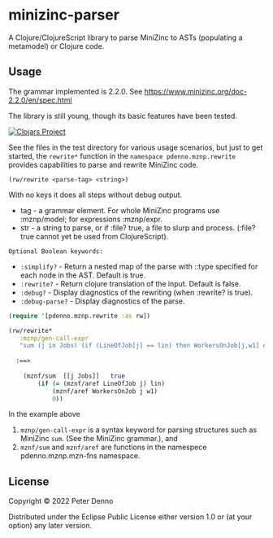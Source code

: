 # minizinc-parser

A Clojure/ClojureScript library to parse MiniZinc to ASTs (populating a metamodel) or Clojure code.

## Usage

The grammar implemented is 2.2.0. See https://www.minizinc.org/doc-2.2.0/en/spec.html

The library is still young, though its basic features have been tested.

[![Clojars Project](https://img.shields.io/clojars/v/com.github.pdenno/minizinc-parser.svg)](https://clojars.org/com.github.pdenno/minizinc-parser)

See the files in the test directory for various usage scenarios, but just to get started, 
the `rewrite*` function in the `namespace pdenno.mznp.rewrite` provides capabilities to parse and rewrite MiniZinc code.

`(rw/rewrite <parse-tag> <string>)`

With no keys it does all steps without debug output.

   -   tag - a grammar element. For whole MiniZinc programs use :mznp/model; for expressions :mznp/expr.
   -   str - a string to parse, or if :file? true, a file to slurp and process. (:file? true cannot yet be used from ClojureScript).

    Optional Boolean keywords:
   -   `:simplify?`    - Return a nested map of the parse with ::type specified for each node in the AST. Default is true.
   -   `:rewrite?`     - Return clojure translation of the input. Default is false.
   -   `:debug?`       - Display diagnostics of the rewriting (when :rewrite? is true).
   -   `:debug-parse?` - Display diagnostics of the parse.

```clojure
(require '[pdenno.mznp.rewrite :as rw])

(rw/rewrite* 
   :mznp/gen-call-expr 
   "sum (j in Jobs) (if (LineOfJob[j] == lin) then WorkersOnJob[j,w1] else 0 endif)")
   
  :==> 
  
    (mznf/sum  [[j Jobs]]   true
        (if (= (mznf/aref LineOfJob j) lin)
		    (mznf/aref WorkersOnJob j w1)
			0))
```		
In the example above
   1. `mznp/gen-call-expr` is a syntax keyword for parsing structures such as MiniZinc `sum`. (See the MiniZinc grammar.), and
   2. `mznf/sum` and `mznf/aref` are functions in the namespece pdenno.mznp.mzn-fns namespace.

## License

Copyright © 2022 Peter Denno

Distributed under the Eclipse Public License either version 1.0 or (at your option) any later version.
